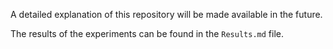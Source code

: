 A detailed explanation of this repository will be made available in the future.

The results of the experiments can be found in the `Results.md` file.
